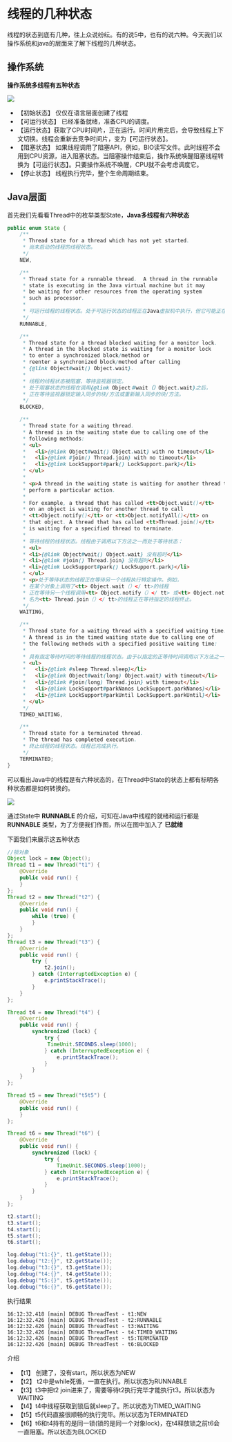 # 线程的几种状态

线程的状态到底有几种，往上众说纷纭。有的说5中，也有的说六种。今天我们以操作系统和java的层面来了解下线程的几种状态。

## 操作系统

**操作系统多线程有五种状态**

![](F:\GoodGoodStudent\notebook\Typora\JDK源码\assets\ThreadStatus.png)

- 【初始状态】 仅仅在语言层面创建了线程
- 【可运行状态】 已经准备就绪，准备CPU的调度。
- 【运行状态】获取了CPU时间片，正在运行。时间片用完后，会导致线程上下文切换。线程会重新去竞争时间片，变为【可运行状态】。
- 【阻塞状态】 如果线程调用了阻塞API，例如，BIO读写文件。此时线程不会用到CPU资源，进入阻塞状态。当阻塞操作结束后，操作系统唤醒阻塞线程转换为【可运行状态】。只要操作系统不唤醒，CPU就不会考虑调度它。
- 【停止状态】 线程执行完毕，整个生命周期结束。

## Java层面

首先我们先看看Thread中的枚举类型State，**Java多线程有六种状态**

```java
public enum State {
    /**
     * Thread state for a thread which has not yet started.
     * 尚未启动的线程的线程状态。
     */
    NEW,

    /**
     * Thread state for a runnable thread.  A thread in the runnable
     * state is executing in the Java virtual machine but it may
     * be waiting for other resources from the operating system
     * such as processor.
     * 
     * 可运行线程的线程状态。处于可运行状态的线程正在Java虚拟机中执行，但它可能正在等待来自操作系统（例如处理器）的其他资源。
     */
    RUNNABLE,

    /**
     * Thread state for a thread blocked waiting for a monitor lock.
     * A thread in the blocked state is waiting for a monitor lock
     * to enter a synchronized block/method or
     * reenter a synchronized block/method after calling
     * {@link Object#wait() Object.wait}.
     * 
     * 线程的线程状态被阻塞，等待监视器锁定。
     * 处于阻塞状态的线程在调用{@link Object＃wait（）Object.wait}之后，
     * 正在等待监视器锁定输入同步的块/方法或重新输入同步的块/方法。
     */
    BLOCKED,

    /**
     * Thread state for a waiting thread.
     * A thread is in the waiting state due to calling one of the
     * following methods:
     * <ul>
     *   <li>{@link Object#wait() Object.wait} with no timeout</li>
     *   <li>{@link #join() Thread.join} with no timeout</li>
     *   <li>{@link LockSupport#park() LockSupport.park}</li>
     * </ul>
     *
     * <p>A thread in the waiting state is waiting for another thread to
     * perform a particular action.
     *
     * For example, a thread that has called <tt>Object.wait()</tt>
     * on an object is waiting for another thread to call
     * <tt>Object.notify()</tt> or <tt>Object.notifyAll()</tt> on
     * that object. A thread that has called <tt>Thread.join()</tt>
     * is waiting for a specified thread to terminate.
     * 
     * 等待线程的线程状态。线程由于调用以下方法之一而处于等待状态：
     * <ul>
     * <li>{@link Object#wait() Object.wait} 没有超时</li>
     * <li>{@link #join() Thread.join} 没有超时</li>
     * <li>{@link LockSupport#park() LockSupport.park}</li>
     * </ul>
     * <p>处于等待状态的线程正在等待另一个线程执行特定操作。例如，
     * 在某个对象上调用了<tt> Object.wait（）</ tt>的线程
     * 正在等待另一个线程调用<tt> Object.notify（）</ tt> 或<tt> Object.notifyAll（ ）</ tt>。
     * 名为<tt> Thread.join（）</ tt>的线程正在等待指定的线程终止。
     */
    WAITING,

    /**
     * Thread state for a waiting thread with a specified waiting time.
     * A thread is in the timed waiting state due to calling one of
     * the following methods with a specified positive waiting time:
     * 
     * 具有指定等待时间的等待线程的线程状态。由于以指定的正等待时间调用以下方法之一，因此线程处于定时等待状态：
     * <ul>
     *   <li>{@link #sleep Thread.sleep}</li>
     *   <li>{@link Object#wait(long) Object.wait} with timeout</li>
     *   <li>{@link #join(long) Thread.join} with timeout</li>
     *   <li>{@link LockSupport#parkNanos LockSupport.parkNanos}</li>
     *   <li>{@link LockSupport#parkUntil LockSupport.parkUntil}</li>
     * </ul>
     */
    TIMED_WAITING,

    /**
     * Thread state for a terminated thread.
     * The thread has completed execution.
     * 终止线程的线程状态。线程已完成执行。
     */
    TERMINATED;
}
```

可以看出Java中的线程是有六种状态的，在Thread中State的状态上都有标明各种状态都是如何转换的。

![](F:\GoodGoodStudent\notebook\Typora\JDK源码\assets\ThreadStatusJava.png)



通过State中 **RUNNABLE** 的介绍，可知在Java中线程的就绪和运行都是 **RUNNABLE** 类型，为了方便我们作图，所以在图中加入了 **已就绪** 

下面我们来展示这五种状态

```java
//锁对象
Object lock = new Object();
Thread t1 = new Thread("t1") {
    @Override
    public void run() {
    }
};
Thread t2 = new Thread("t2") {
    @Override
    public void run() {
        while (true) {
        }
    }
};
Thread t3 = new Thread("t3") {
    @Override
    public void run() {
        try {
            t2.join();
        } catch (InterruptedException e) {
            e.printStackTrace();
        }
    }
};

Thread t4 = new Thread("t4") {
    @Override
    public void run() {
        synchronized (lock) {
            try {
             TimeUnit.SECONDS.sleep(1000);
            } catch (InterruptedException e) {
                e.printStackTrace();
            }
        }
    }
};

Thread t5 = new Thread("t5t5") {
    @Override
    public void run() {
    }
};

Thread t6 = new Thread("t6") {
    @Override
    public void run() {
        synchronized (lock) {
            try {
             	TimeUnit.SECONDS.sleep(1000);
            } catch (InterruptedException e) {
                e.printStackTrace();
            }
        }
    }
};

t2.start();
t3.start();
t4.start();
t5.start();
t6.start();

log.debug("t1:{}", t1.getState());
log.debug("t2:{}", t2.getState());
log.debug("t3:{}", t3.getState());
log.debug("t4:{}", t4.getState());
log.debug("t5:{}", t5.getState());
log.debug("t6:{}", t6.getState());
```

执行结果

```properties
16:12:32.418 [main] DEBUG ThreadTest - t1:NEW
16:12:32.426 [main] DEBUG ThreadTest - t2:RUNNABLE
16:12:32.426 [main] DEBUG ThreadTest - t3:WAITING
16:12:32.426 [main] DEBUG ThreadTest - t4:TIMED_WAITING
16:12:32.426 [main] DEBUG ThreadTest - t5:TERMINATED
16:12:32.426 [main] DEBUG ThreadTest - t6:BLOCKED
```

介绍

- 【t1】 创建了，没有start，所以状态为NEW
- 【t2】 t2中是while死循，一直在执行。所以状态为RUNNABLE
- 【t3】t3中把t2 join进来了，需要等待t2执行完毕才能执行t3。所以状态为WAITING
- 【t4】t4中线程获取到锁后就sleep了。所以状态为TIMED_WAITING
- 【t5】t5代码直接很顺畅的执行完毕。所以状态为TERMINATED
- 【t6】t6和t4持有的是同一锁(锁的是同一个对象lock)，在t4释放锁之前t6会一直阻塞。所以状态为BLOCKED
